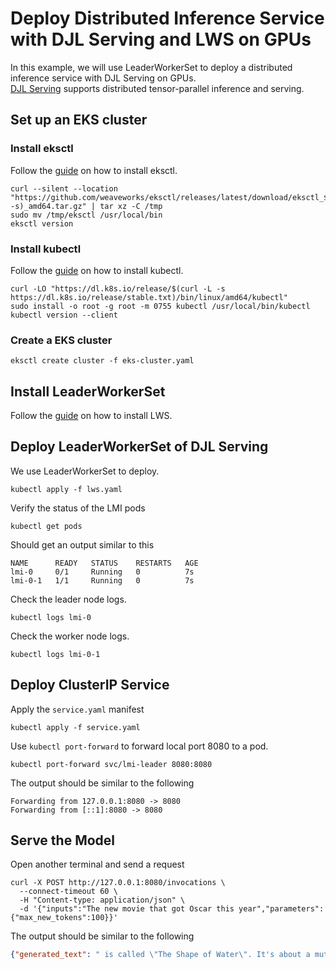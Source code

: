 # Deploy Distributed Inference Service with DJL Serving and LWS on GPUs

In this example, we will use LeaderWorkerSet to deploy a distributed inference service with DJL Serving on GPUs.    
[DJL Serving](https://github.com/deepjavalibrary/djl-serving) supports distributed tensor-parallel inference and serving.

## Set up an EKS cluster

### Install eksctl

Follow the [guide](https://docs.aws.amazon.com/emr/latest/EMR-on-EKS-DevelopmentGuide/setting-up-eksctl.html) on how to install eksctl.

```shell
curl --silent --location "https://github.com/weaveworks/eksctl/releases/latest/download/eksctl_$(uname -s)_amd64.tar.gz" | tar xz -C /tmp
sudo mv /tmp/eksctl /usr/local/bin
eksctl version
```

### Install kubectl

Follow the [guide](https://kubernetes.io/docs/tasks/tools/install-kubectl-linux/) on how to install kubectl.

```shell
curl -LO "https://dl.k8s.io/release/$(curl -L -s https://dl.k8s.io/release/stable.txt)/bin/linux/amd64/kubectl"
sudo install -o root -g root -m 0755 kubectl /usr/local/bin/kubectl
kubectl version --client
```

### Create a EKS cluster

```shell
eksctl create cluster -f eks-cluster.yaml
```

## Install LeaderWorkerSet

Follow the [guide]((https://github.com/kubernetes-sigs/lws/blob/main/docs/setup/install.md)) on how to install LWS.

## Deploy LeaderWorkerSet of DJL Serving

We use LeaderWorkerSet to deploy.

```shell
kubectl apply -f lws.yaml
```

Verify the status of the LMI pods

```shell
kubectl get pods
```

Should get an output similar to this

```shell
NAME      READY   STATUS    RESTARTS   AGE
lmi-0     0/1     Running   0          7s
lmi-0-1   1/1     Running   0          7s
```

Check the leader node logs.

```shell
kubectl logs lmi-0
```

Check the worker node logs.

```shell
kubectl logs lmi-0-1
```

## Deploy ClusterIP Service

Apply the `service.yaml` manifest

```shell
kubectl apply -f service.yaml
```

Use `kubectl port-forward` to forward local port 8080 to a pod.

```shell
kubectl port-forward svc/lmi-leader 8080:8080
```

The output should be similar to the following

```shell
Forwarding from 127.0.0.1:8080 -> 8080
Forwarding from [::1]:8080 -> 8080
```

## Serve the Model

Open another terminal and send a request

```shell
curl -X POST http://127.0.0.1:8080/invocations \
  --connect-timeout 60 \
  -H "Content-type: application/json" \
  -d '{"inputs":"The new movie that got Oscar this year","parameters":{"max_new_tokens":100}}'
```

The output should be similar to the following

```json
{"generated_text": " is called \"The Shape of Water\". It's about a mute woman who falls in love with a mute man. It's a beautiful movie.\nI saw it. It was beautiful."}
```
